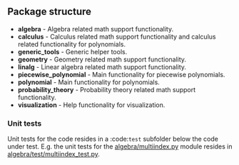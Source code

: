 Package structure
-----------------

* **algebra** - Algebra related math support functionality.
* **calculus** - Calculus related math support functionality and
  calculus related functionality for polynomials.
* **generic_tools** - Generic helper tools.
* **geometry** - Geometry related math support functionality.
* **linalg** - Linear algebra related math support functionality.
* **piecewise_polynomial** - Main functionality for piecewise
  polynomials.
* **polynomial** - Main functionality for polynomials.
* **probability_theory** - Probability theory related math support
  functionality.
* **visualization** - Help functionality for visualization.

### Unit tests

Unit tests for the code resides in a :code:`test` subfolder below the code
under test. E.g. the unit tests for the
[algebra/multiindex.py](polynomials_on_simplices/algebra/multiindex.py)
module resides in
[algebra/test/multiindex_test.py](polynomials_on_simplices/algebra/test/multiindex_test.py).
